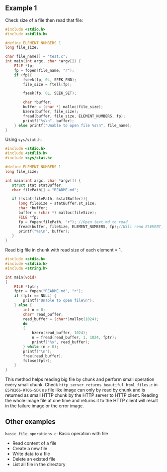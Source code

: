 ## Example 1

Check size of a file then read that file:

```c
#include <stdio.h>
#include <stdlib.h>

#define ELEMENT_NUMBERS 1
long file_size;

char file_name[] = "test.c";
int main(int argc, char *argv[]) {
	FILE *fp;
	fp = fopen(file_name, "r");
	if (fp){
		fseek(fp, 0L, SEEK_END);
		file_size = ftell(fp);

		fseek(fp, 0L, SEEK_SET);

		char *buffer;
		buffer = (char *) malloc(file_size);
		bzero(buffer, file_size);
		fread(buffer, file_size, ELEMENT_NUMBERS, fp);
		printf("%s\n", buffer);
	} else printf("Unable to open file %s\n", file_name);
}	
```

Using ``sys/stat.h``:

```c
#include <stdio.h>
#include <stdlib.h>
#include <sys/stat.h>

#define ELEMENT_NUMBERS 1
long file_size;

int main(int argc, char *argv[]) {
   struct stat statBuffer;
   char filePath[] = "README.md";

   if (!stat(filePath, &statBuffer)){
      long fileSize = statBuffer.st_size;
      char *buffer;
      buffer = (char *) malloc(fileSize);
      FILE *fp;
      fp = fopen(filePath, "r"); //Open text.md to read
      fread(buffer, fileSize, ELEMENT_NUMBERS, fp);//Will read ELEMENT_NUMBERS*READ_SIZE from fp
      printf("%s\n", buffer);
   }   
}	
```

Read big file in chunk with read size of each element = 1.

```c
#include <stdio.h>
#include <stdlib.h>
#include <string.h>

int main(void)
{
    FILE *fptr;
    fptr = fopen("README.md", "r");
    if (fptr == NULL) {
		printf("Unable to open file\n");
	} else {
        int n = 0;
        char* read_buffer;
        read_buffer = (char*)malloc(1024);
        do
        {
            bzero(read_buffer, 1024);
            n = fread(read_buffer, 1, 1024, fptr);
            printf("%s", read_buffer);
        } while (n > 0);
        printf("\n");
        free(read_buffer);
        fclose(fptr);
    }
}
```

This method helps reading big file by chunk and perform small operation every small chunk. Check ``http_server_returns_beautiful_html_files.c`` in ``ESP8266-RTOS-SDK`` as file like image can only by read by chunk and is returned as small HTTP chunk by the HTTP server to HTTP client. Reading the whole image file at one time and returns it to the HTTP client will result in the failure image or the error image.

## Other examples

``basic_file_operations.c``: Basic operation with file

* Read content of a file
* Create a new file
* Write data to a file
* Delete an existed file
* List all file in the directory
